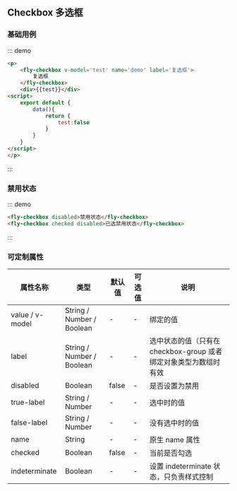 ## Checkbox 多选框

### 基础用例
::: demo
```html
<p>
    <fly-checkbox v-model='test' name='demo' label='复选框'>
        复选框
    </fly-checkbox>
    <div>{{test}}</div>
<script>
    export default {
        data(){
            return {
                test:false
            }
        }
    }
</script>
</p>
```
:::

### 禁用状态
::: demo 
```html
<fly-checkbox disabled>禁用状态</fly-checkbox>
<fly-checkbox checked disabled>已选禁用状态</fly-checkbox>
```
:::


### 可定制属性

属性名称 | 类型 | 默认值  | 可选值  | 说明  |
---------|----------|---------|---------|--------|
value / v-model | String / Number / Boolean | - | - | 绑定的值
label | String / Number / Boolean  | - | - | 选中状态的值（只有在checkbox-group 或者绑定对象类型为数组时有效  |
disabled | Boolean | false  | - | 是否设置为禁用  |
true-label | String / Number | -  | - | 选中时的值  |
false-label  |  String / Number  | -  | -  | 没有选中时的值  |
name  |  String  | -  | -  | 原生 name 属性  |
checked  |  Boolean  | false  | -  | 当前是否勾选
indeterminate | Boolean | - | - | 设置 indeterminate 状态，只负责样式控制 |  


